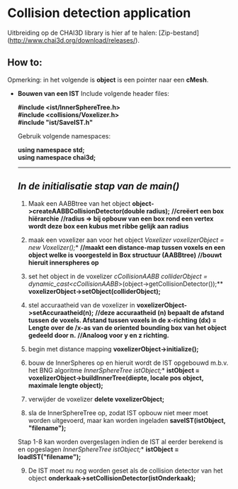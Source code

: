 # Collision detection application
Uitbreiding op de CHAI3D library is hier af te halen: [Zip-bestand] (http://www.chai3d.org/download/releases/).
## How to:
Opmerking: in het volgende is **object** is een pointer naar een **cMesh**.
- **Bouwen van een IST**
  Include volgende header files:

  **#include <ist/InnerSphereTree.h>**  
  **#include <collisions/Voxelizer.h>**  
  **#include "ist/SaveIST.h"**  

  Gebruik volgende namespaces:

  **using namespace std;  
  using namespace chai3d;**  

  ---
  **_In de initialisatie stap van de main()_**
  ---

  1. Maak een AABBtree van het object
    **object->createAABBCollisionDetector(double radius);**
    **//creëert een box hiërarchie**
    **//radius => bij opbouw van een box rond een vertex wordt deze box een kubus met ribbe gelijk aan radius**

  2. maak een voxelizer aan voor het object
    **Voxelizer* voxelizerObject = new Voxelizer();**
    **//maakt een distance-map tussen voxels en een object welke is voorgesteld in Box structuur (AABBtree)**
    **//bouwt hieruit innerspheres op**

  3. set het object in de voxelizer
    **cCollisionAABB* colliderObject = dynamic_cast<cCollisionAABB*>(object->getCollisionDetector());**
    **voxelizerObject->setObject(colliderObject);**

  4. stel accuraatheid van de voxelizer in
    **voxelizerObject->setAccuraatheid(n);**
    **//deze accuraatheid (n) bepaalt de afstand tussen de voxels. Afstand tussen voxels in de x-richting (dx) = Lengte over de /x-as van de oriented bounding box van het object gedeeld door n.**
    **//Analoog voor y en z richting.**

  5. begin met distance mapping
    **voxelizerObject->initialize();**

  6. bouw de InnerSpheres op en hieruit wordt de IST opgebouwd m.b.v. het BNG algoritme
    **InnerSphereTree* istObject;**
    **istObject = voxelizerObject->buildInnerTree(diepte, locale pos object, maximale lengte object);**

  7. verwijder de voxelizer
    **delete voxelizerObject;**

  8. sla de InnerSphereTree op, zodat IST opbouw niet meer moet worden uitgevoerd, maar kan worden ingeladen
    **saveIST(istObject, "filename");**

  Stap 1-8 kan worden overgeslagen indien de IST al eerder berekend is en opgeslagen
  **InnerSphereTree* istObject;**
  **istObject = loadIST("filename");**

  9. De IST moet nu nog worden geset als de collision detector van het object
    **onderkaak->setCollisionDetector(istOnderkaak);**


    
